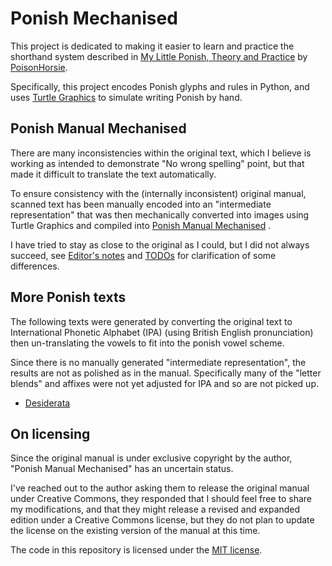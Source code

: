 # Ponish Mechanised

This project is dedicated to making it easier to learn and practice the
shorthand system described in
[My Little Ponish, Theory and Practice](https://www.deviantart.com/poisonhorsie/art/My-Little-Ponish-Theory-and-Practice-800852076)
by [PoisonHorsie](https://www.deviantart.com/poisonhorsie).

Specifically, this project encodes Ponish glyphs and rules in Python, and uses
[Turtle Graphics](https://en.wikipedia.org/wiki/Turtle_graphics) to simulate
writing Ponish by hand.

## Ponish Manual Mechanised

There are many inconsistencies within the original text, which I believe is
working as intended to demonstrate "No wrong spelling" point, but that made it
difficult to translate the text automatically.

To ensure consistency with the (internally inconsistent) original manual,
scanned text has been manually encoded into an "intermediate representation"
that was then mechanically converted into images using Turtle Graphics and
compiled into [Ponish Manual Mechanised](./manual/index.md) .

I have tried to stay as close to the original as I could, but I did not always
succeed, see [Editor's notes](./editors-notes.md) and [TODOs](./TODO.md) for
clarification of some differences.

## More Ponish texts

The following texts were generated by converting the original text to
International Phonetic Alphabet (IPA) (using British English pronunciation)
then un-translating the vowels to fit into the ponish vowel scheme.

Since there is no manually generated "intermediate representation", the results
are not as polished as in the manual. Specifically many of the "letter blends"
and affixes were not yet adjusted for IPA and so are not picked up.

- [Desiderata](./texts/desiderata/desiderata.md)

## On licensing

Since the original manual is under exclusive copyright by the author, "Ponish
Manual Mechanised" has an uncertain status.

I've reached out to the author asking them to release the original manual under
Creative Commons, they responded that I should feel free to share my
modifications, and that they might release a revised and expanded edition under
a Creative Commons license, but they do not plan to update the license on the
existing version of the manual at this time.

The code in this repository is licensed under the [MIT license](./LICENSE.md).
